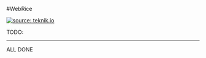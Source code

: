 #WebRice

<a href="http://i.4cdn.org/wg/1451189922370.png"><img src="http://i.4cdn.org/wg/1451189922370.png" title="source: teknik.io" /></a>

TODO:

----
  
ALL DONE
